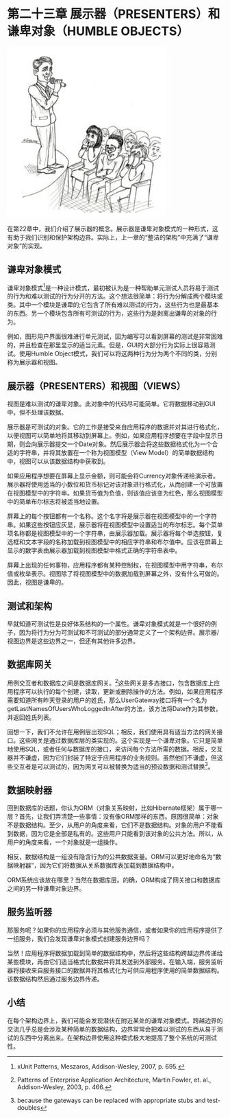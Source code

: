 # 第二十三章 展示器（PRESENTERS）和谦卑对象（HUMBLE OBJECTS）

![](/assets/23/c23.png)

在第22章中，我们介绍了展示器的概念。展示器是谦卑对象模式的一种形式，这有助于我们识别和保护架构边界。实际上，上一章的“整洁的架构”中充满了“谦卑对象”的实现。

## 谦卑对象模式

谦卑对象模式[^1]是一种设计模式，最初被认为是一种帮助单元测试人员将易于测试的行为和难以测试的行为分开的方法。这个想法很简单：将行为分解成两个模块或类。其中一个模块是谦卑的;它包含了所有难以测试的行为，这些行为也是最基本的东西。另一个模块包含所有可测试的行为，这些行为是剥离出谦卑的对象的行为。

例如，图形用户界面很难进行单元测试，因为编写可以看到屏幕的测试是非常困难的，并且检查在那里显示的适当元素。但是，GUI的大部分行为实际上很容易测试。使用Humble Object模式，我们可以将这两种行为分为两个不同的类，分别称为展示器和视图。

## 展示器（PRESENTERS）和视图（VIEWS）

视图是难以测试的谦卑对象。此对象中的代码尽可能简单。它将数据移动到GUI中，但不处理该数据。

展示器是可测试的对象。它的工作是接受来自应用程序的数据并对其进行格式化，以便视图可以简单地将其移动到屏幕上。例如，如果应用程序想要在字段中显示日期，则会向展示器提交一个Date对象。然后展示器会将这些数据格式化为一个合适的字符串，并将其放置在一个称为视图模型（View Model）的简单数据结构中，视图可以从该数据结构中获取到。

如果应用程序想要在屏幕上显示金额，则可能会将Currency对象传递给演示者。展示器将使用适当的小数位和货币标记对该对象进行格式化，从而创建一个可放置在视图模型中的字符串。如果货币值为负值，则该值应该变为红色，那么视图模型中的简单布尔标志将被适当地设置。

屏幕上的每个按钮都有一个名称。这个名字将是展示器在视图模型中的一个字符串。如果这些按钮应灰显，展示器将在视图模型中设置适当的布尔标志。每个菜单项名称都是视图模型中的一个字符串，由展示器加载。展示器将每个单选按钮，复选框和文本字段的名称加载到视图模型中的相应字符串和布尔值中。应该在屏幕上显示的数字表由展示器加载到视图模型中格式正确的字符串表中。

屏幕上出现的任何事物，应用程序都有某种控制权，在视图模型中用字符串，布尔值或枚举表示。视图除了将视图模型中的数据加载到屏幕之外，没有什么可做的。因此，视图是谦卑的。

## 测试和架构

早就知道可测试性是良好体系结构的一个属性。谦卑对象模式就是一个很好的例子，因为将行为分为可测试和不可测试的部分通常定义了一个架构边界。展示器/视图边界是这些边界之一，但还有其他许多边界。

## 数据库网关

用例交互者和数据库之间是数据库网关。[^2]这些网关是多态接口，包含数据库上应用程序可以执行的每个创建，读取，更新或删除操作的方法。例如，如果应用程序需要知道所有昨天登录的用户的姓氏，那么UserGateway接口将有一个名为getLastNamesOfUsersWhoLoggedInAfter的方法，该方法将Date作为其参数，并返回姓氏列表。

回想一下，我们不允许在用例层出现SQL；相反，我们使用具有适当方法的网关接口。这些网关是通过数据库层的类实现的。这个实现是一个谦卑对象。它只是简单地使用SQL，或者任何与数据库的接口，来访问每个方法所需的数据。相反，交互器并不谦虚，因为它们封装了特定于应用程序的业务规则。虽然他们不谦虚，但这些交互者是可以测试的，因为网关可以被替换为适当的预设数据和测试替换[^3]。

## 数据映射器

回到数据库的话题，你认为ORM（对象关系映射，比如Hibernate框架）属于哪一层？首先，让我们弄清楚一些事情：没有像ORM那样的东西。原因很简单：对象不是数据结构。至少，从用户的角度来看，它们不是数据结构。对象的用户不能看到数据，因为它是全部是私有的。这些用户只能看到该对象的公共方法。所以，从用户的角度来看，一个对象就是一组操作。

相反，数据结构是一组没有隐含行为的公共数据变量。ORM可以更好地命名为“数据映射器”，因为它们将数据从关系数据库表加载到数据结构中。

ORM系统应该放在哪里？当然在数据库层。的确，ORM构成了网关接口和数据库之间的另一种谦卑对象边界。

## 服务监听器

那服务呢？如果你的应用程序必须与其他服务通信，或者如果你的应用程序提供了一组服务，我们会发现谦卑对象模式创建服务边界吗？

当然！应用程序将数据加载到简单的数据结构中，然后将这些结构跨越边界传递给某些模块，再由它们适当格式化数据并将其发送到外部服务。在输入端，服务监听器将接收来自服务接口的数据并将其格式化为可供应用程序使用的简单数据结构。该数据结构然后通过服务边界传递。

## 小结

在每个架构边界上，我们可能会发现潜伏在附近某处的谦卑对象模式。跨越边界的交流几乎总是会涉及某种简单的数据结构，边界常常会把难以测试的东西从易于测试的东西中分离出来。在架构边界使用这种模式极大地提高了整个系统的可测试性。

[^1]: xUnit Patterns, Meszaros, Addison-Wesley, 2007, p. 695.

[^2]: Patterns of Enterprise Application Architecture, Martin Fowler, et. al., Addison-Wesley, 2003, p. 466.

[^3]: because the gateways can be replaced with appropriate stubs and test-doubles

